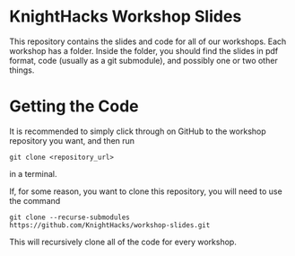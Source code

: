 # KnightHacks Workshop Slides
This repository contains the slides and code for all of our workshops. Each
workshop has a folder. Inside the folder, you should find the slides in pdf
format, code (usually as a git submodule), and possibly one or two other things.

# Getting the Code
It is recommended to simply click through on GitHub to the workshop repository
you want, and then run
```
git clone <repository_url>
```
in a terminal.

If, for some reason, you want to clone this repository, you will need to use the
command
```
git clone --recurse-submodules https://github.com/KnightHacks/workshop-slides.git
```
This will recursively clone all of the code for every workshop.
